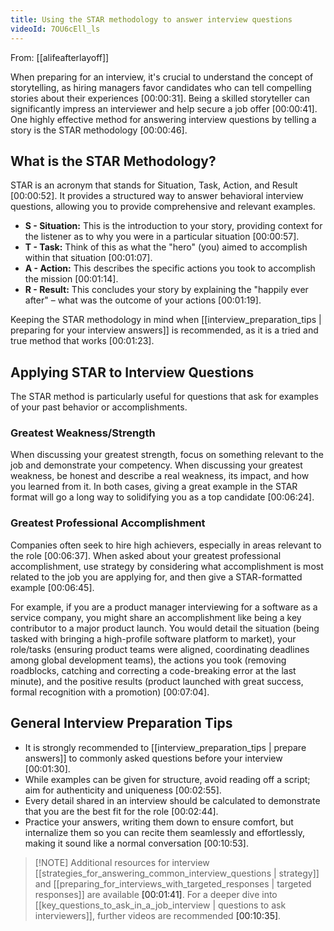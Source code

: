 ```yaml
---
title: Using the STAR methodology to answer interview questions
videoId: 7OU6cEll_ls
---
```


From: [[alifeafterlayoff]] <br/> 

When preparing for an interview, it's crucial to understand the concept of storytelling, as hiring managers favor candidates who can tell compelling stories about their experiences <a class="yt-timestamp" data-t="00:00:31">[00:00:31]</a>. Being a skilled storyteller can significantly impress an interviewer and help secure a job offer <a class="yt-timestamp" data-t="00:00:41">[00:00:41]</a>. One highly effective method for answering interview questions by telling a story is the STAR methodology <a class="yt-timestamp" data-t="00:00:46">[00:00:46]</a>.

## What is the STAR Methodology?

STAR is an acronym that stands for Situation, Task, Action, and Result <a class="yt-timestamp" data-t="00:00:52">[00:00:52]</a>. It provides a structured way to answer behavioral interview questions, allowing you to provide comprehensive and relevant examples.

*   **S - Situation:** This is the introduction to your story, providing context for the listener as to why you were in a particular situation <a class="yt-timestamp" data-t="00:00:57">[00:00:57]</a>.
*   **T - Task:** Think of this as what the "hero" (you) aimed to accomplish within that situation <a class="yt-timestamp" data-t="00:01:07">[00:01:07]</a>.
*   **A - Action:** This describes the specific actions you took to accomplish the mission <a class="yt-timestamp" data-t="00:01:14">[00:01:14]</a>.
*   **R - Result:** This concludes your story by explaining the "happily ever after" – what was the outcome of your actions <a class="yt-timestamp" data-t="00:01:19">[00:01:19]</a>.

Keeping the STAR methodology in mind when [[interview_preparation_tips | preparing for your interview answers]] is recommended, as it is a tried and true method that works <a class="yt-timestamp" data-t="00:01:23">[00:01:23]</a>.

## Applying STAR to Interview Questions

The STAR method is particularly useful for questions that ask for examples of your past behavior or accomplishments.

### Greatest Weakness/Strength

When discussing your greatest strength, focus on something relevant to the job and demonstrate your competency. When discussing your greatest weakness, be honest and describe a real weakness, its impact, and how you learned from it. In both cases, giving a great example in the STAR format will go a long way to solidifying you as a top candidate <a class="yt-timestamp" data-t="00:06:24">[00:06:24]</a>.

### Greatest Professional Accomplishment

Companies often seek to hire high achievers, especially in areas relevant to the role <a class="yt-timestamp" data-t="00:06:37">[00:06:37]</a>. When asked about your greatest professional accomplishment, use strategy by considering what accomplishment is most related to the job you are applying for, and then give a STAR-formatted example <a class="yt-timestamp" data-t="00:06:45">[00:06:45]</a>.

For example, if you are a product manager interviewing for a software as a service company, you might share an accomplishment like being a key contributor to a major product launch. You would detail the situation (being tasked with bringing a high-profile software platform to market), your role/tasks (ensuring product teams were aligned, coordinating deadlines among global development teams), the actions you took (removing roadblocks, catching and correcting a code-breaking error at the last minute), and the positive results (product launched with great success, formal recognition with a promotion) <a class="yt-timestamp" data-t="00:07:04">[00:07:04]</a>.

## General Interview Preparation Tips

*   It is strongly recommended to [[interview_preparation_tips | prepare answers]] to commonly asked questions before your interview <a class="yt-timestamp" data-t="00:01:30">[00:01:30]</a>.
*   While examples can be given for structure, avoid reading off a script; aim for authenticity and uniqueness <a class="yt-timestamp" data-t="00:02:55">[00:02:55]</a>.
*   Every detail shared in an interview should be calculated to demonstrate that you are the best fit for the role <a class="yt-timestamp" data-t="00:02:44">[00:02:44]</a>.
*   Practice your answers, writing them down to ensure comfort, but internalize them so you can recite them seamlessly and effortlessly, making it sound like a normal conversation <a class="yt-timestamp" data-t="00:10:53">[00:10:53]</a>.

> [!NOTE] Additional resources for interview [[strategies_for_answering_common_interview_questions | strategy]] and [[preparing_for_interviews_with_targeted_responses | targeted responses]] are available <a class="yt-timestamp" data-t="00:01:41">[00:01:41]</a>. For a deeper dive into [[key_questions_to_ask_in_a_job_interview | questions to ask interviewers]], further videos are recommended <a class="yt-timestamp" data-t="00:10:35">[00:10:35]</a>.